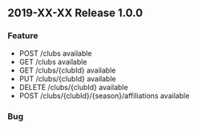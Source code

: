 ## 2019-XX-XX Release 1.0.0

### Feature
  * POST /clubs available
  * GET  /clubs available
  * GET /clubs/{clubId} available
  * PUT /clubs/{clubId} available
  * DELETE /clubs/{clubId} available
  * POST /clubs/{clubId}/{season}/affiliations available

### Bug

